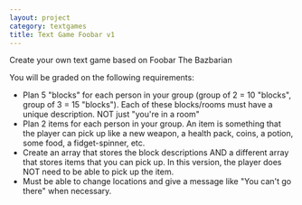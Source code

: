 ```yaml
---
layout: project
category: textgames
title: Text Game Foobar v1
---
```

Create your own text game based on Foobar The Bazbarian

You will be graded on the following requirements:

* Plan 5 "blocks" for each person in your group (group of 2 = 10 "blocks", group of 3 = 15 "blocks"). Each of these blocks/rooms must have a unique description. NOT just "you're in a room"
* Plan 2 items for each person in your group. An item is something that the player can pick up like a new weapon, a health pack, coins, a potion, some food, a fidget-spinner, etc.
* Create an array that stores the block descriptions AND a different array that stores items that you can pick up. In this version, the player does NOT need to be able to pick up the item.
* Must be able to change locations and give a message like "You can't go there" when necessary.
